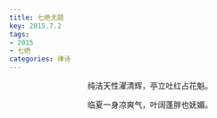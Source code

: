 ```yaml
---
title: 七绝无题
key: 2015.7.2
tags: 
- 2015
- 七绝
categories: 律诗
---
```


<p align="center">纯洁天性濯清辉，亭立吐红占花魁。
</p>
<p align="center">临夏一身凉爽气，叶阔蓬胖也妩媚。
</p>
